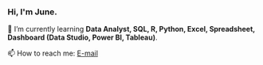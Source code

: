 
### Hi, I'm June. 

🌱 I’m currently learning **Data Analyst, SQL, R, Python, Excel, Spreadsheet, Dashboard (Data Studio, Power BI, Tableau)**. 

📫 How to reach me: [E-mail](https://thitima.kh63@gmail.com)

<!--
**ThitimaKh/ThitimaKh** is a ✨ _special_ ✨ repository because its `README.md` (this file) appears on your GitHub profile.

Here are some ideas to get you started:

- 🔭 I’m currently working on ...
- 🌱 I’m currently learning ...
- 👯 I’m looking to collaborate on ...
- 🤔 I’m looking for help with ...
- 💬 Ask me about ...
- 📫 How to reach me: ...
- 😄 Pronouns: ...
- ⚡ Fun fact: ...
-->
